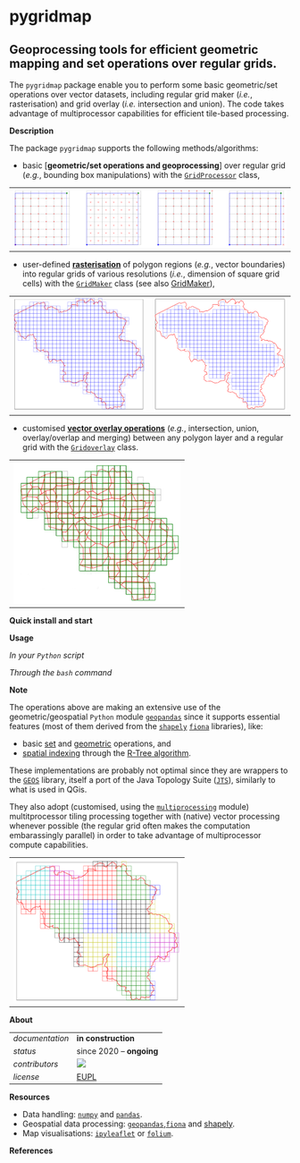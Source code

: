 pygridmap
=========

Geoprocessing tools for efficient geometric mapping and set operations over regular grids.
---

The `pygridmap` package enable you to perform some basic geometric/set operations over vector datasets, including regular grid maker (_i.e._, rasterisation) and grid overlay (_i.e._ intersection and union). The code takes advantage of multiprocessor capabilities for efficient tile-based processing. 

**Description**

The package `pygridmap` supports the following methods/algorithms: 
* basic [**geometric/set operations and geoprocessing**] over regular grid (_e.g._, bounding box manipulations) with the [`GridProcessor`](pygridmap/base.py) class,
<!-- ![bounding boxes](docs/bbox_manipulation.png)-->
<table align="center"> <tr> <td align="center" width="750px"> <img src="docs/bbox_manipulation.png"></img></td></tr> </table>

* user-defined [**rasterisation**](https://en.wikipedia.org/wiki/Rasterisation) of polygon regions (_e.g._, vector boundaries) into regular grids of various resolutions (_i.e._, dimension of square grid cells) with the [`GridMaker`](pygridmap/gridding.py) class (see also [GridMaker](https://github.com/eurostat/GridMaker)),
<!-- ![bounding boxes](docs/BE_interior_gridding.png)-->
<table align="center"><tr> 
        <td align="center" width="300px"> <img src="docs/BE_gridding.png"></img></td>
        <td align="center" width="300px"> <img src="docs/BE_interior_gridding.png"></img></td>
</tr> </table>

* customised [**vector overlay operations**](https://docs.qgis.org/3.10/en/docs/user_manual/processing_algs/qgis/vectoroverlay.html) (_e.g._, intersection, union, overlay/overlap and merging) between any polygon layer and a regular grid with the [`Gridoverlay`](pygridmap/overlay.py) class.
<!-- ![bounding boxes](docs/BE_overlay.png)-->
<table align="center"> <tr> <td align="center" width="300px"> <img src="docs/BE_overlay.png"></img></td></tr> </table>

**Quick install and start**

**Usage**

*In your `Python` script*

*Through the `bash` command*

**Note**

The operations above are making an extensive use of the geometric/geospatial `Python` module [`geopandas`](https://geopandas.org/) since it supports essential features (most of them derived from the [`shapely`](https://shapely.readthedocs.io/en/latest/manual.html) [`fiona`](https://fiona.readthedocs.io/en/latest/manual.html) libraries), like:
  * basic [set](https://geopandas.org/set_operations.html) and [geometric](https://geopandas.org/geometric_manipulations.html) operations, and
  * [spatial indexing](https://geopandas.org/mergingdata.html?highlight=spatial%20index) through the [R-Tree algorithm](https://automating-gis-processes.github.io/site/notebooks/L3/spatial_index.html).
  
These implementations are probably not optimal since they are wrappers to the [`GEOS`](https://trac.osgeo.org/geos/) library, itself a port of the Java Topology Suite ([`JTS`](https://projects.eclipse.org/projects/locationtech.jts)), similarly to what is used in QGis.

They also adopt (customised, using the [`multiprocessing`](https://docs.python.org/3/library/multiprocessing.html) module) multitprocessor tiling processing together with (native) vector processing whenever possible (the regular grid often makes the computation embarassingly parallel) in order to take advantage of multiprocessor compute capabilities.
<!-- ![tile processing](docs/BE_tile_processing.png)-->
<table align="center"> <tr> <td align="center" width="300px"> <img src="docs/BE_tile_processing.png"></img></td> </tr> </table>

**About**

<table align="center">
    <tr> <td align="left"><i>documentation</i></td> <td align="left"><b>in construction</b></td>  </tr> 
    <tr> <td align="left"><i>status</i></td> <td align="left">since 2020 &ndash; <b>ongoing</b></td></tr> 
    <tr> <td align="left"><i>contributors</i></td> 
    <td align="left" valign="middle">
<a href="https://github.com/gjacopo"><img src="https://github.com/gjacopo.png" width="40"></a>
</td> </tr> 
    <tr> <td align="left"><i>license</i></td> <td align="left"><a href="https://joinup.ec.europa.eu/sites/default/files/eupl1.1.-licence-en_0.pdfEUPL">EUPL</a> </td> </tr> 
</table>

**<a name="Resources"></a>Resources**

* Data handling: [`numpy`](https://numpy.org/) and [`pandas`](http://pandas.pydata.org).
* Geospatial data processing: [`geopandas`](http://geopandas.org),[`fiona`](https://fiona.readthedocs.io/en/latest/manual.html) and [shapely](https://pypi.org/project/Shapely/).
* Map visualisations: [`ipyleaflet`](https://github.com/jupyter-widgets/ipyleaflet) or [`folium`](https://github.com/python-visualization/folium).

**<a name="References"></a>References**
